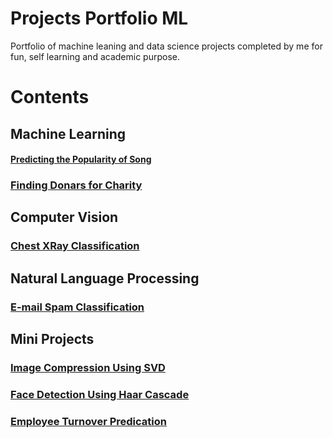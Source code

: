 # Projects Portfolio ML
Portfolio of machine leaning and data science projects completed by me for fun, self learning and academic purpose.

# Contents

## Machine Learning

#### [Predicting the Popularity of Song](https://github.com/Shakir1997/projects-portfolio-ML/tree/master/Predict%20the%20popularity%20of%20song)

### [Finding Donars for Charity](https://github.com/Shakir1997/projects-portfolio-ML/tree/master/finding_donars)


## Computer Vision

### [Chest XRay Classification](https://github.com/Shakir1997/projects-portfolio-ML/tree/master/Chest%20XRay%20Classification)


## Natural Language Processing

### [E-mail Spam Classification](https://github.com/Shakir1997/projects-portfolio-ML/tree/master/E-mail%20spam%20detection)

## Mini Projects

### [Image Compression Using SVD](https://github.com/Shakir1997/projects-portfolio-ML/tree/master/ML%20Mini%20Projects/Image%20Compression%20Using%20SVD)

### [Face Detection Using Haar Cascade](https://github.com/Shakir1997/projects-portfolio-ML/tree/master/ML%20Mini%20Projects/Face%20Detection%20using%20Haar%20Cascade)

### [Employee Turnover Predication](https://github.com/Shakir1997/projects-portfolio-ML/tree/master/ML%20Mini%20Projects/Employee%20turnover)
